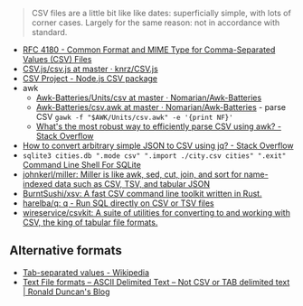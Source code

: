 > CSV files are a little bit like like dates: superficially simple, with lots of corner cases. Largely for the same reason: not in accordance with standard.

- [RFC 4180 - Common Format and MIME Type for Comma-Separated Values (CSV) Files](https://tools.ietf.org/html/rfc4180)
- [CSV.js/csv.js at master · knrz/CSV.js](https://github.com/knrz/CSV.js/blob/master/csv.js)
- [CSV Project - Node.js CSV package](https://csv.js.org/)
- awk
	- [Awk-Batteries/Units/csv at master · Nomarian/Awk-Batteries](https://github.com/Nomarian/Awk-Batteries/tree/master/Units/csv)
	- [Awk-Batteries/csv.awk at master · Nomarian/Awk-Batteries](https://github.com/Nomarian/Awk-Batteries/blob/master/Units/csv.awk) - parse CSV `gawk -f "$AWK/Units/csv.awk" -e '{print NF}'`
	- [What's the most robust way to efficiently parse CSV using awk? - Stack Overflow](https://stackoverflow.com/questions/45420535/whats-the-most-robust-way-to-efficiently-parse-csv-using-awk)
- [How to convert arbitrary simple JSON to CSV using jq? - Stack Overflow](https://stackoverflow.com/questions/32960857/how-to-convert-arbitrary-simple-json-to-csv-using-jq)
- `sqlite3 cities.db ".mode csv" ".import ./city.csv cities" ".exit"` [Command Line Shell For SQLite](https://sqlite.org/cli.html)
- [johnkerl/miller: Miller is like awk, sed, cut, join, and sort for name-indexed data such as CSV, TSV, and tabular JSON](https://github.com/johnkerl/miller)
- [BurntSushi/xsv: A fast CSV command line toolkit written in Rust.](https://github.com/BurntSushi/xsv)
- [harelba/q: q - Run SQL directly on CSV or TSV files](https://github.com/harelba/q)
- [wireservice/csvkit: A suite of utilities for converting to and working with CSV, the king of tabular file formats.](https://github.com/wireservice/csvkit)

## Alternative formats

- [Tab-separated values - Wikipedia](https://en.wikipedia.org/wiki/Tab-separated_values)
- [Text File formats – ASCII Delimited Text – Not CSV or TAB delimited text | Ronald Duncan's Blog](https://web.archive.org/web/20201028172315/https://ronaldduncan.wordpress.com/2009/10/31/text-file-formats-ascii-delimited-text-not-csv-or-tab-delimited-text/)
